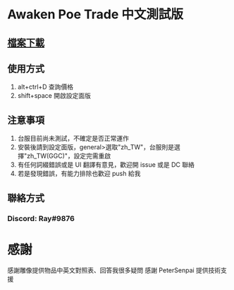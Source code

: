 # Awaken Poe Trade 中文測試版
## [檔案下載](https://github.com/hray3182/awakened-poe-trade/releases/tag/v3.17.10004.1)

## 使用方式
1. alt+ctrl+D 查詢價格
2. shift+space 開啟設定面版

## 注意事項
1. 台服目前尚未測試，不確定是否正常運作
2. 安裝後請到設定面版，general>選取"zh_TW"，台服則是選擇"zh_TW(GGC)"，設定完需重啟
3. 有任何詞綴錯誤或是 UI 翻譯有意見，歡迎開 issue 或是 DC 聯絡
4. 若是發現錯誤，有能力排除也歡迎 push 給我

## 聯絡方式
### Discord: Ray#9876


# 感謝
感謝雕像提供物品中英文對照表、回答我很多疑問
感謝 PeterSenpai 提供技術支援
